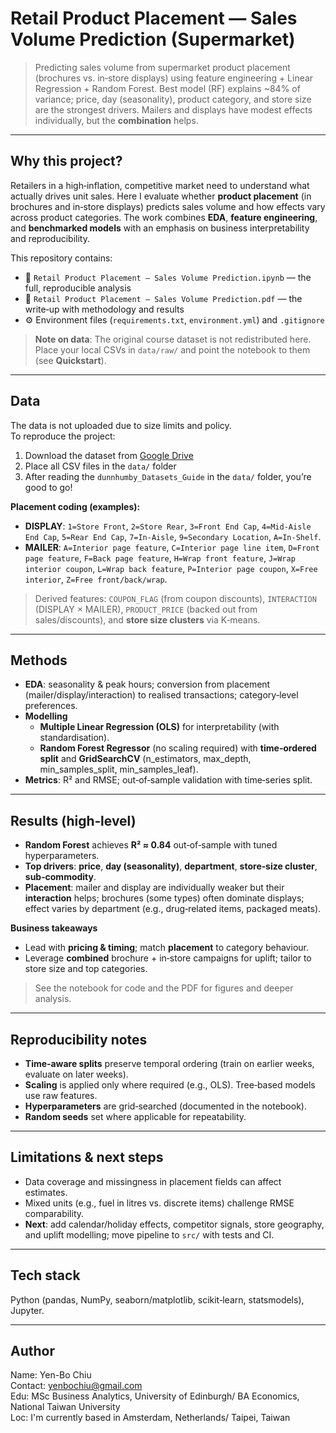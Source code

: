 # Retail Product Placement — Sales Volume Prediction (Supermarket)

> Predicting sales volume from supermarket product placement (brochures vs. in‑store displays) using feature engineering + Linear Regression + Random Forest. Best model (RF) explains ~84% of variance; price, day (seasonality), product category, and store size are the strongest drivers. Mailers and displays have modest effects individually, but the **combination** helps.


---

## Why this project?
Retailers in a high‑inflation, competitive market need to understand what actually drives unit sales. Here I evaluate whether **product placement** (in brochures and in‑store displays) predicts sales volume and how effects vary across product categories. The work combines **EDA**, **feature engineering**, and **benchmarked models** with an emphasis on business interpretability and reproducibility.

This repository contains:
- 📓 `Retail Product Placement — Sales Volume Prediction.ipynb` — the full, reproducible analysis
- 📄 `Retail Product Placement — Sales Volume Prediction.pdf` — the write‑up with methodology and results
- ⚙️ Environment files (`requirements.txt`, `environment.yml`) and `.gitignore`

> **Note on data**: The original course dataset is not redistributed here. Place your local CSVs in `data/raw/` and point the notebook to them (see **Quickstart**).

---

## Data
The data is not uploaded due to size limits and policy.  
To reproduce the project:

1. Download the dataset from [Google  Drive](https://drive.google.com/drive/folders/15wl5O8_2gijpo3a9zlbJLsGzsTY_cXAU?usp=sharing)
2. Place all CSV files in the `data/` folder
3. After reading the `dunnhumby_Datasets_Guide` in the `data/` folder, you’re good to go!

**Placement coding (examples):**
- **DISPLAY**: `1=Store Front`, `2=Store Rear`, `3=Front End Cap`, `4=Mid‑Aisle End Cap`, `5=Rear End Cap`, `7=In‑Aisle`, `9=Secondary Location`, `A=In‑Shelf`.
- **MAILER**: `A=Interior page feature`, `C=Interior page line item`, `D=Front page feature`, `F=Back page feature`, `H=Wrap front feature`, `J=Wrap interior coupon`, `L=Wrap back feature`, `P=Interior page coupon`, `X=Free interior`, `Z=Free front/back/wrap`.

> Derived features: `COUPON_FLAG` (from coupon discounts), `INTERACTION` (DISPLAY × MAILER), `PRODUCT_PRICE` (backed out from sales/discounts), and **store size clusters** via K‑means.

---

## Methods
- **EDA**: seasonality & peak hours; conversion from placement (mailer/display/interaction) to realised transactions; category‑level preferences.
- **Modelling**
  - **Multiple Linear Regression (OLS)** for interpretability (with standardisation).
  - **Random Forest Regressor** (no scaling required) with **time‑ordered split** and **GridSearchCV** (n_estimators, max_depth, min_samples_split, min_samples_leaf).
- **Metrics**: R² and RMSE; out‑of‑sample validation with time‑series split.

---

## Results (high‑level)
- **Random Forest** achieves **R² ≈ 0.84** out‑of‑sample with tuned hyperparameters.
- **Top drivers**: **price**, **day (seasonality)**, **department**, **store‑size cluster**, **sub‑commodity**.
- **Placement**: mailer and display are individually weaker but their **interaction** helps; brochures (some types) often dominate displays; effect varies by department (e.g., drug‑related items, packaged meats).

**Business takeaways**
- Lead with **pricing & timing**; match **placement** to category behaviour.  
- Leverage **combined** brochure + in‑store campaigns for uplift; tailor to store size and top categories.

> See the notebook for code and the PDF for figures and deeper analysis.

---

## Reproducibility notes
- **Time‑aware splits** preserve temporal ordering (train on earlier weeks, evaluate on later weeks).  
- **Scaling** is applied only where required (e.g., OLS). Tree‑based models use raw features.  
- **Hyperparameters** are grid‑searched (documented in the notebook).  
- **Random seeds** set where applicable for repeatability.

---

## Limitations & next steps
- Data coverage and missingness in placement fields can affect estimates.  
- Mixed units (e.g., fuel in litres vs. discrete items) challenge RMSE comparability.  
- **Next**: add calendar/holiday effects, competitor signals, store geography, and uplift modelling; move pipeline to `src/` with tests and CI.

---

## Tech stack
Python (pandas, NumPy, seaborn/matplotlib, scikit‑learn, statsmodels), Jupyter.

---

## Author

Name: Yen-Bo Chiu    
Contact: yenbochiu@gmail.com    
Edu: MSc Business Analytics, University of Edinburgh/ BA Economics, National Taiwan University  
Loc: I'm currently based in Amsterdam, Netherlands/ Taipei, Taiwan

